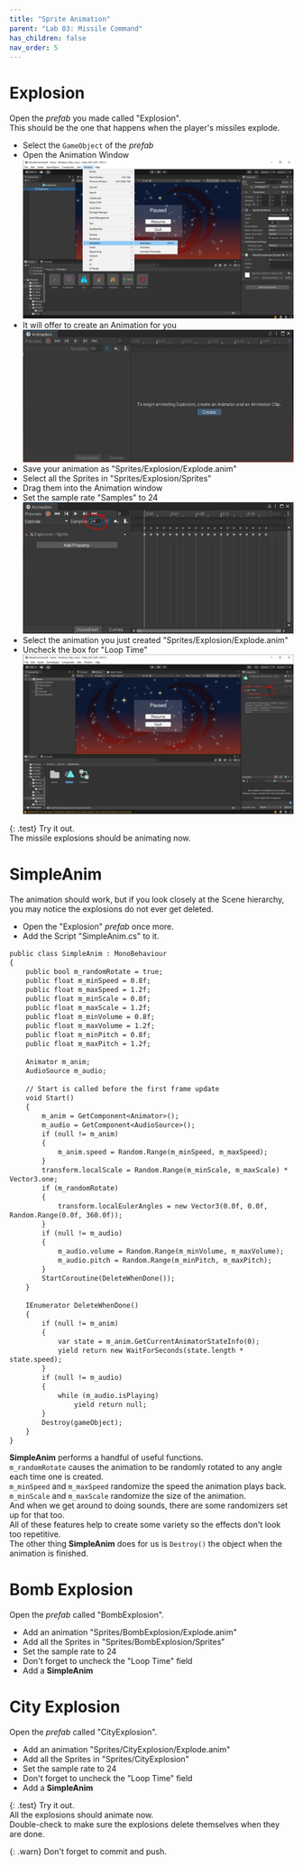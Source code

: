 ```yaml
---
title: "Sprite Animation"
parent: "Lab 03: Missile Command"
has_children: false
nav_order: 5
---
```


# Explosion
Open the *prefab* you made called "Explosion".\
This should be the one that happens when the player's missiles explode.
* Select the `GameObject` of the *prefab*
* Open the Animation Window
![Animation Window](images/lab03/animwindow.jpg "Animation Window")
* It will offer to create an Animation for you
![Create Animation](images/lab03/animwindow2.jpg "Create Animation")
* Save your animation as "Sprites/Explosion/Explode.anim"
* Select all the Sprites in "Sprites/Explosion/Sprites"
* Drag them into the Animation window
* Set the sample rate "Samples" to 24
![Create Animation](images/lab03/animwindow3.jpg "Create Animation")
* Select the animation you just created "Sprites/Explosion/Explode.anim"
* Uncheck the box for "Loop Time"
![Disable Loop](images/lab03/noloop.jpg "Disable Loop")

{: .test}
Try it out.\
The missile explosions should be animating now.

# SimpleAnim
The animation should work, but if you look closely at the Scene hierarchy, you may notice the explosions do not ever get deleted.
* Open the "Explosion" *prefab* once more.
* Add the Script "SimpleAnim.cs" to it.
```
public class SimpleAnim : MonoBehaviour
{
    public bool m_randomRotate = true;
    public float m_minSpeed = 0.8f;
    public float m_maxSpeed = 1.2f;
    public float m_minScale = 0.8f;
    public float m_maxScale = 1.2f;
    public float m_minVolume = 0.8f;
    public float m_maxVolume = 1.2f;
    public float m_minPitch = 0.8f;
    public float m_maxPitch = 1.2f;

    Animator m_anim;
    AudioSource m_audio;

    // Start is called before the first frame update
    void Start()
    {
        m_anim = GetComponent<Animator>();
        m_audio = GetComponent<AudioSource>();
        if (null != m_anim)
        {
            m_anim.speed = Random.Range(m_minSpeed, m_maxSpeed);
        }
        transform.localScale = Random.Range(m_minScale, m_maxScale) * Vector3.one;
        if (m_randomRotate)
        {
            transform.localEulerAngles = new Vector3(0.0f, 0.0f, Random.Range(0.0f, 360.0f));
        }
        if (null != m_audio)
        {
            m_audio.volume = Random.Range(m_minVolume, m_maxVolume);
            m_audio.pitch = Random.Range(m_minPitch, m_maxPitch);
        }
        StartCoroutine(DeleteWhenDone());
    }

    IEnumerator DeleteWhenDone()
    {
        if (null != m_anim)
        {
            var state = m_anim.GetCurrentAnimatorStateInfo(0);
            yield return new WaitForSeconds(state.length * state.speed);
        }
        if (null != m_audio)
        {
            while (m_audio.isPlaying)
                yield return null;
        }
        Destroy(gameObject);
    }
}
```
**SimpleAnim** performs a handful of useful functions.\
`m_randomRotate` causes the animation to be randomly rotated to any angle each time one is created.\
`m_minSpeed` and `m_maxSpeed` randomize the speed the animation plays back.\
`m_minScale` and `m_maxScale` randomize the size of the animation.\
And when we get around to doing sounds, there are some randomizers set up for that too.\
All of these features help to create some variety so the effects don't look too repetitive.\
The other thing **SimpleAnim** does for us is `Destroy()` the object when the animation is finished.

# Bomb Explosion
Open the *prefab* called "BombExplosion".
* Add an animation "Sprites/BombExplosion/Explode.anim"
* Add all the Sprites in "Sprites/BombExplosion/Sprites"
* Set the sample rate to 24
* Don't forget to uncheck the "Loop Time" field
* Add a **SimpleAnim**

# City Explosion
Open the *prefab* called "CityExplosion".
* Add an animation "Sprites/CityExplosion/Explode.anim"
* Add all the Sprites in "Sprites/CityExplosion"
* Set the sample rate to 24
* Don't forget to uncheck the "Loop Time" field
* Add a **SimpleAnim**

{: .test}
Try it out.\
All the explosions should animate now.\
Double-check to make sure the explosions delete themselves when they are done.

{: .warn}
Don't forget to commit and push.



